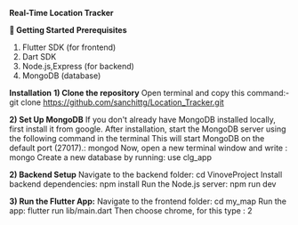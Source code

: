 **Real-Time Location Tracker**

**🚀 Getting Started**
**Prerequisites**
1) Flutter SDK (for frontend)
2) Dart SDK 
3) Node.js,Express (for backend)
4) MongoDB (database)

**Installation**
**1) Clone the repository**
  Open terminal and copy this command:- git clone https://github.com/sanchittg/Location_Tracker.git

**2) Set Up MongoDB**
    If you don't already have MongoDB installed locally, first install it from google.
    After installation, start the MongoDB server using the following command in the terminal This will start MongoDB on the default port (27017).:  mongod
    Now, open a new terminal window and write :  mongo
    Create a new database by running: use clg_app

**2) Backend Setup**
    Navigate to the backend folder:  cd VinoveProject
    Install backend dependencies:  npm install
    Run the Node.js server:  npm run dev
    
**3) Run the Flutter App:**
    Navigate to the frontend folder: cd my_map
    Run the app: flutter run lib/main.dart
    Then choose chrome, for this type : 2
      

  



